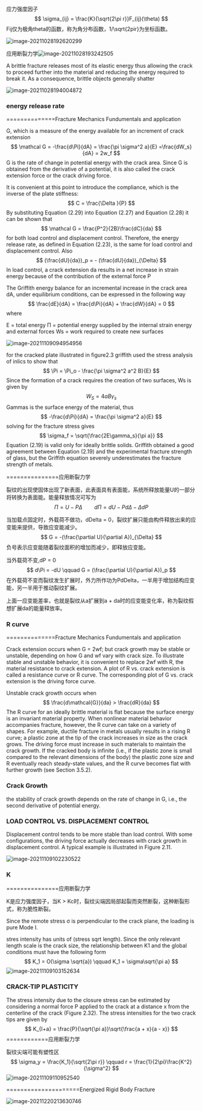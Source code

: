 应力强度因子
$$
\sigma_{ij} = \frac{K}{\sqrt{2\pi r}}F_{ij}(\theta)
$$
Fij仅为极角theta的函数，称为角分布函数，1/\sqrt{2pir}为坐标函数。

![image-20211028192620299](E:\mycode\collection\定理\断裂力学\image-20211028192620299.png)

应用断裂力学![image-20211028193242505](E:\mycode\collection\定理\断裂力学\image-20211028193242505.png)







A brittle fracture releases most of its elastic energy thus allowing the crack to  proceed further into the material and reducing the energy required to break it. As a consequence, brittle objects generally shatter  

![image-20211028194004872](E:\mycode\collection\定理\断裂力学\image-20211028194004872.png)

### energy release rate 

==============Fracture Mechanics Fundumentals and application

G, which is a measure of the energy available for an increment of crack extension
$$
\mathcal G = -\frac{d\Pi}{dA} = \frac{\pi \sigma^2 a}{E} =\frac{dW_s}{dA} = 2w_f
$$
G is the rate of change in potential energy with the crack area. Since G is obtained from the derivative of a potential, it is also called the crack extension force or the crack driving force. 

It is convenient at this point to introduce the compliance, which is the inverse of the plate stiffness:  
$$
C = \frac{\Delta }{P}
$$
By substituting Equation (2.29) into Equation (2.27) and Equation (2.28) it can be shown that  
$$
\mathcal G = \frac{P^2}{2B}\frac{dC}{da}
$$
for both load control and displacement control. Therefore, the energy release rate, as defined in
Equation (2.23), is the same for load control and displacement control. Also  
$$
(\frac{dU}{da})_p = - (\frac{dU}{da})_{\Delta}
$$
In load control,
a crack extension da results in a net increase in strain energy because of the contribution of the
external force P  

The Griffith energy balance for an incremental increase in the crack area dA, under
equilibrium conditions, can be expressed in the following way  
$$
\frac{dE}{dA} = \frac{d\Pi}{dA} + \frac{dW}{dA} = 0
$$
where

E = total energy
Π = potential energy supplied by the internal strain energy and external forces
Ws = work required to create new surfaces  

![image-20211109094954956](E:\mycode\collection\定理\断裂力学\image-20211109094954956.png)

for the cracked plate illustrated in figure2.3 griffith used the stress analysis of inlics to show that
$$
\Pi  = \Pi_o - \frac{\pi \sigma^2 a^2 B}{E}
$$
Since the
formation of a crack requires the creation of two surfaces, Ws is given by  
$$
W_S = 4aB \gamma_s
$$
Gammas is the surface energy of the material, thus
$$
-\frac{d\Pi}{dA} = \frac{\pi \sigma^2 a}{E}
$$
solving for the fracture stress gives
$$
\sigma_f = \sqrt{\frac{2E\gamma_s}{\pi a}}
$$
Equation (2.19) is valid only for ideally brittle solids. Griffith obtained a good agreement between
Equation (2.19) and the experimental fracture strength of glass, but the Griffith equation severely
underestimates the fracture strength of metals.  

===============应用断裂力学

裂纹的出现使固体出现了新表面，此表面具有表面能，系统所释放能量U的一部分将转换为表面能。能量释放情况可写为
$$
\Pi = U - P\Delta \qquad d\Pi = dU - P d\Delta - \Delta dP
$$


当加载点固定时，外载荷不做功，dDelta = 0，裂纹扩展只能由构件释放出来的应变能来提供，导致应变能减少。
$$
G = -(\frac{\partial U}{\partial A})_{\Delta}
$$
负号表示应变能随着裂纹面积的增加而减少，即释放应变能。

当外载荷不变,dP = 0
$$
d\Pi = -dU \qquad G = (\frac{\partial U}{\partial A})_p
$$
在外载荷不变而裂纹发生扩展时，外力所作功为PdDelta，一半用于增加结构应变能，另一半用于推动裂纹扩展。

上面一应变能差率，也就是裂纹从a扩展到a + da时的应变能变化率，称为裂纹假想扩展da的能量释放率。

### R curve

==============Fracture Mechanics Fundumentals and application

Crack extension occurs when G = 2wf; but crack growth may be stable or unstable, depending on
how G and wf vary with crack size. To illustrate stable and unstable behavior, it is convenient to
replace 2wf with R, the material resistance to crack extension. A plot of R vs. crack extension is
called a resistance curve or R curve. The corresponding plot of G vs. crack extension is the driving
force curve.  

Unstable crack growth occurs when  
$$
\frac{d\mathcal{G}}{da} > \frac{dR}{da}
$$
The R curve for an ideally brittle material is flat because the surface energy is an invariant
material property. When nonlinear material behavior accompanies fracture, however, the R curve
can take on a variety of shapes. For example, ductile fracture in metals usually results in a rising
R curve; a plastic zone at the tip of the crack increases in size as the crack grows. The driving
force must increase in such materials to maintain the crack growth. If the cracked body is infinite
(i.e., if the plastic zone is small compared to the relevant dimensions of the body) the plastic zone
size and R eventually reach steady-state values, and the R curve becomes flat with further growth
(see Section 3.5.2).  

### Crack Growth

the stability of crack growth depends on the rate of change in G, i.e., the second derivative of potential energy.  

### LOAD CONTROL VS. DISPLACEMENT CONTROL  

Displacement control tends to be more stable than load control. With some configurations, the
driving force actually decreases with crack growth in displacement control. A typical example is
illustrated in Figure 2.11.  

![image-20211109102230522](E:\mycode\collection\定理\断裂力学\image-20211109102230522.png)

### K

===============应用断裂力学

K是应力强度因子，当K > Kc时，裂纹尖端因局部起裂而突然断裂，这种断裂形式，称为脆性断裂。

Since the remote stress σ is perpendicular to the crack
plane, the loading is pure Mode I.   

stres intensity has units of (stress sqrt length). Since the only relevant length scale is the crack size, the relationship between K1 and the global conditions must have the following form
$$
K_1 = O(\sigma \sqrt{a}) \qquad K_1 = \sigma\sqrt{\pi a}
$$
![image-20211109103152634](E:\mycode\collection\定理\断裂力学\image-20211109103152634.png)

### CRACK-TIP PLASTICITY  

The stress intensity due to the closure stress can be estimated by considering a normal force
P applied to the crack at a distance x from the centerline of the crack (Figure 2.32). The stress
intensities for the two crack tips are given by  
$$
K_{I+a} = \frac{P}{\sqrt{\pi a}}\sqrt{\frac{a + x}{a - x}}
$$
============应用断裂力学

裂纹尖端可能有塑性区
$$
\sigma_y = \frac{K_1}{\sqrt{2\pi r}} \qquad r = \frac{1}{2\pi}\frac{K^2}{\sigma^2}
$$
![image-20211109110952540](E:\mycode\collection\定理\断裂力学\image-20211109110952540.png)

=====================Energized Rigid Body Fracture  

![image-20211220213630746](E:\mycode\collection\定理\断裂力学\image-20211220213630746.png)
